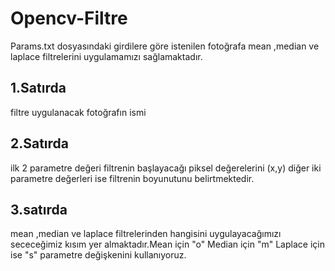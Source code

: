 # Opencv-Filtre
Params.txt dosyasındaki girdilere göre istenilen fotoğrafa mean ,median ve laplace filtrelerini uygulamamızı sağlamaktadır.

## 1.Satırda
filtre uygulanacak fotoğrafın ismi

## 2.Satırda
ilk 2 parametre değeri filtrenin başlayacağı piksel değerelerini (x,y) diğer iki parametre değerleri ise filtrenin boyunutunu belirtmektedir.
## 3.satırda 
mean ,median ve laplace filtrelerinden hangisini uygulayacağımızı sececeğimiz kısım yer almaktadır.Mean için "o" Median için "m" Laplace için ise "s" parametre değişkenini kullanıyoruz.
